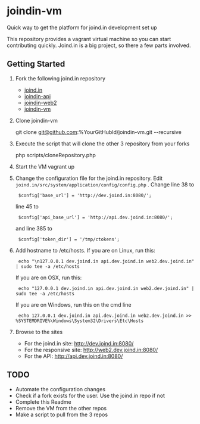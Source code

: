 joindin-vm
==========

Quick way to get the platform for joind.in development set up

This repository provides a vagrant virtual machine so you can start contributing quickly. Joind.in is a big project, so there a few parts involved. 

## Getting Started
1. Fork the following joind.in repository
	- [joind.in](https://github.com/joindin/joind.in)
	- [joindin-api](https://github.com/joindin/joindin-api)
	- [joindin-web2](https://github.com/joindin/joindin-web2)
	- [joindin-vm](https://github.com/joindin/joindin-vm)
1. Clone joindin-vm 

    git clone git@github.com:%YourGitHubId/joindin-vm.git --recursive

1. Execute the script that will clone the other 3 repository from your forks

    php scripts/cloneRepository.php


1. Start the VM
    vagrant up

1. Change the configuration file for the joind.in repository. Edit `joind.in/src/system/application/config/config.php` . Change line 38 to 

        $config['base_url'] = 'http://dev.joind.in:8080/';

   line 45 to

        $config['api_base_url'] = 'http://api.dev.joind.in:8080/';

   and line 385 to 

        $config['token_dir'] = '/tmp/ctokens';

1. Add hostname to /etc/hosts.
   If you are on Linux, run this:

        echo "\n127.0.0.1 dev.joind.in api.dev.joind.in web2.dev.joind.in" | sudo tee -a /etc/hosts
   
   If you are on OSX, run this:

        echo "127.0.0.1 dev.joind.in api.dev.joind.in web2.dev.joind.in" | sudo tee -a /etc/hosts

   If you are on Windows, run this on the cmd line

        echo 127.0.0.1 dev.joind.in api.dev.joind.in web2.dev.joind.in >> %SYSTEMDRIVE%\Windows\System32\Drivers\Etc\Hosts
1. Browse to the sites
	- For the joind.in site: http://dev.joind.in:8080/
	- For the responsive site: http://web2.dev.joind.in:8080/
	- For the API: http://api.dev.joind.in:8080/



## TODO
- Automate the configuration changes
- Check if a fork exists for the user. Use the joind.in repo if not
- Complete this Readme
- Remove the VM from the other repos
- Make a script to pull from the 3 repos

